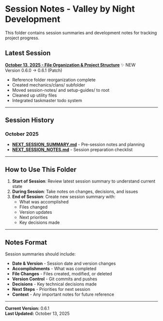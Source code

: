 # Session Notes - Valley by Night Development

This folder contains session summaries and development notes for tracking project progress.

## Latest Session
**[October 13, 2025 - File Organization & Project Structure](SESSION_SUMMARY_2025-10-13.md)** ✨ NEW  
Version 0.6.0 → 0.6.1 (Patch)
- Reference folder reorganization complete
- Created mechanics/clans/ subfolder
- Moved session-notes/ and setup-guides/ to root
- Cleaned up utility files
- Integrated taskmaster todo system

---

## Session History

### October 2025
- **[NEXT_SESSION_SUMMARY.md](NEXT_SESSION_SUMMARY.md)** - Pre-session notes and planning
- **[NEXT_SESSION_NOTES.md](NEXT_SESSION_NOTES.md)** - Session preparation checklist

---

## How to Use This Folder

1. **Start of Session**: Review latest session summary to understand current state
2. **During Session**: Take notes on changes, decisions, and issues
3. **End of Session**: Create new session summary with:
   - What was accomplished
   - Files changed
   - Version updates
   - Next priorities
   - Key decisions made

---

## Notes Format

Session summaries should include:
- **Date & Version** - Session date and version changes
- **Accomplishments** - What was completed
- **File Changes** - Files created, modified, or deleted
- **Version Control** - Git commits and pushes
- **Decisions** - Key technical decisions made
- **Next Steps** - Priorities for next session
- **Context** - Any important notes for future reference

---

**Current Version:** 0.6.1  
**Last Updated:** October 13, 2025

